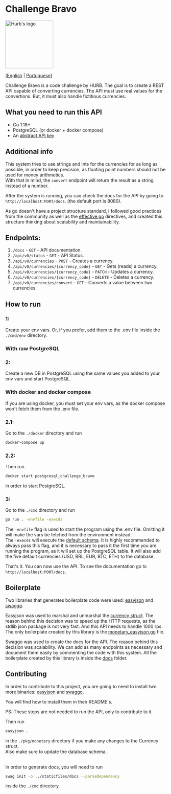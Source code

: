 # Challenge Bravo

<img alt="Hurb's logo" width=150 height=150 src="https://www.freelogovectors.net/wp-content/uploads/2022/01/hurb-logo-freelogovectors.net_.png">

[[English](README.md) | [Portuguese](README.pt.md)]

Challenge Bravo is a code challenge by HURB. The goal is to create a REST API capable of converting currencies. The API must use real values for the convertions. But, it must also handle fictitious currencies.

## What you need to run this API
- Go 1.18+
- PostgreSQL (or docker + docker compose)
- An [abstract API key](https://www.abstractapi.com/api/exchange-rate-api)

## Additional info
This system tries to use strings and ints for the currencies for as long as possible, in order to keep precision, as floating point numbers should not be used for money arithmetics.<br>
With that in mind, the `convert` endpoint will return the result as a string instead of a number.<br>

After the system is running, you can check the docs for the API by going to `http://localhost:PORT/docs`. (the default port is 8080).<br>

As go doesn't have a project structure standard, I followed good practices from the community as well as the [effective go](https://go.dev/doc/effective_go) directives, and created this structure thinking about scalability and maintainability.

## Endpoints:
1. `/docs` - `GET` - API documentation.
2. `/api/v0/status` - `GET` - API Status.
3. `/api/v0/currencies` - `POST` - Creates a currency.
4. `/api/v0/currencies/{currency_code}` - `GET` - Gets (reads) a currency.
5. `/api/v0/currencies/{currency_code}` - `PATCH` - Updates a currency.
6. `/api/v0/currencies/{currency_code}` - `DELETE` - Deletes a currency.
7. `/api/v0/currencies/convert` - `GET` - Converts a value between two currencies.

## How to run
### 1:
Create your env vars. Or, if you prefer, add them to the .env file inside the `./cmd/env` directory.

### With raw PostgreSQL
### 2:
Create a new DB in PostgreSQL using the same values you added to your env vars and start PostgreSQL.

### With docker and docker compose
If you are using docker, you must set your env vars, as the docker compose won't fetch them from the .env file.
### 2.1:
Go to the `./docker` directory and run
```sh
docker-compose up
```

### 2.2:
Then run
```sh
docker start postgresql_challenge_bravo
```
in order to start PostgreSQL.

### 3:
Go to the `./cmd` directory and run
```sh
go run . -envfile -execds
```

The `-envfile` flag is used to start the program using the .env file. Omitting it will make the vars be fetched from the environment instead.<br>
The `-execds` will execute the [default schema](https://github.com/Pedro-Pessoa/challenge-bravo/cmd/default_schema.go). It is highly recommended to always pass this flag, and it is necessary to pass it the first time you are running the program, as it will set up the PostgreSQL table. It will also add the five default currencies (USD, BRL, EUR, BTC, ETH) to the database.<br>

That's it. You can now use the API. To see the documentation go to `http://localhost:PORT/docs`.

## Boilerplate
Two libraries that generates boilerplate code were used: [easyjson](https://github.com/mailru/easyjson) and [swaggo](https://github.com/swaggo/swag).<br>

Easyjson was used to marshal and unmarshal the [currency struct](https://github.com/Pedro-Pessoa/challenge-bravo/pkg/monetary/currency.go). The reason behind this decision was to speed up the HTTP requests, as the stdlib json package is not very fast. And this API needs to handle 1000 rps. The only boilerplate created by this library is the [monetary_easyjson.go](https://github.com/Pedro-Pessoa/challenge-bravo/pkg/monetary/monetary_easyjson.go) file.<br>

Swaggo was used to create the docs for the API. The reason behind this decision was scalability. We can add as many endpoints as necessary and document them easily by commenting the code with this system. All the boilerplate created by this library is inside the [docs](https://github.com/Pedro-Pessoa/challenge-bravo/staticfiles/docs) folder.

## Contributing
In order to contribute to this project, you are going to need to install two more binaries: [easyjson](https://github.com/mailru/easyjson) and [swaggo](https://github.com/swaggo/swag).<br>

You will find how to install them in their README's.<br>

PS: These steps are not needed to run the API, only to contribute to it.<br>

Then run
```sh
easyjson .
```
in the `./pkg/monetary` directory if you make any changes to the Currency struct.<br>
Also make sure to update the database schema.<br><br>

In order to generate docs, you will need to run
```sh
swag init -o ../staticfiles/docs --parseDependency
```
inside the `./cmd` directory.